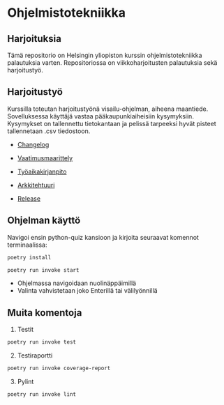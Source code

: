 # Ohjelmistotekniikka

## Harjoituksia

Tämä repositorio on Helsingin yliopiston kurssin ohjelmistotekniikka palautuksia varten.
Repositoriossa on viikkoharjoitusten palautuksia sekä harjoitustyö.

## Harjoitustyö

Kurssilla toteutan harjoitustyönä visailu-ohjelman, aiheena maantiede.
Sovelluksessa käyttäjä vastaa pääkaupunkiaiheisiin kysymyksiin.
Kysymykset on tallennettu tietokantaan ja pelissä tarpeeksi hyvät pisteet
tallennetaan .csv tiedostoon.

- [Changelog](python-quiz/dokumentaatio"changelog.md)

- [Vaatimusmaarittely](python-quiz/dokumentaatio/vaatimusmaarittely.md)

- [Työaikakirjanpito](python-quiz/dokumentaatio/tuntikirjanpito.md)

- [Arkkitehtuuri](python-quiz/dokumentaatio/arkkitehtuuri.md)

- [Release](https://github.com/juhaaa/ot-harjoitustyo/releases)

## Ohjelman käyttö

Navigoi ensin python-quiz kansioon ja kirjoita seuraavat komennot terminaalissa:

```bash
poetry install

poetry run invoke start
```

- Ohjelmassa navigoidaan nuolinäppäimillä
- Valinta vahvistetaan joko Enterillä tai välilyönnillä

## Muita komentoja

1. Testit

```bash
poetry run invoke test
```

2. Testiraportti

```bash
poetry run invoke coverage-report
```

3. Pylint

```bash
poetry run invoke lint
```


		

